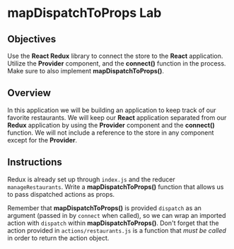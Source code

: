 # mapDispatchToProps Lab

## Objectives

Use the __React Redux__ library to connect the store to the __React__
application.   Utilize the __Provider__ component, and the __connect()__
function in the process. Make sure to also implement __mapDispatchToProps()__.

## Overview

In this application we will be building an application to keep track of our
favorite restaurants. We will keep our __React__ application separated from our
__Redux__ application by using the __Provider__ component and the __connect()__
function. We will not include a reference to the store in any component except
for the __Provider__.

## Instructions 

Redux is already set up through `index.js` and the reducer `manageRestaurants`.
Write a __mapDispatchToProps()__ function that allows us to pass dispatched
actions as props.

Remember that __mapDispatchToProps()__ is provided `dispatch` as an argument
(passed in by `connect` when called), so we can wrap an imported action with
`dispatch` within __mapDispatchToProps()__. Don't forget that the action
provided in `actions/restaurants.js` is a function that _must be called_ in
order to return the action object.

